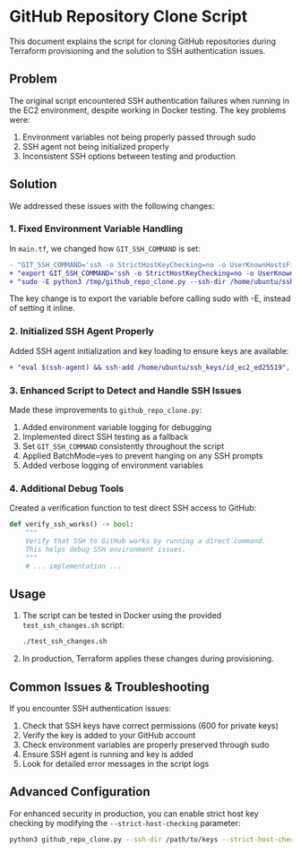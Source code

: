 # GitHub Repository Clone Script

This document explains the script for cloning GitHub repositories during Terraform provisioning and the solution to SSH authentication issues.

## Problem

The original script encountered SSH authentication failures when running in the EC2 environment, despite working in Docker testing. The key problems were:

1. Environment variables not being properly passed through sudo
2. SSH agent not being initialized properly 
3. Inconsistent SSH options between testing and production

## Solution

We addressed these issues with the following changes:

### 1. Fixed Environment Variable Handling

In `main.tf`, we changed how `GIT_SSH_COMMAND` is set:

```diff
- "GIT_SSH_COMMAND='ssh -o StrictHostKeyChecking=no -o UserKnownHostsFile=/dev/null' sudo -E python3 /tmp/github_repo_clone.py --ssh-dir /home/ubuntu/ssh_keys --dest-dir /opt/app --repo git@github.com:luchox-dev/qleber-platform.git"
+ "export GIT_SSH_COMMAND='ssh -o StrictHostKeyChecking=no -o UserKnownHostsFile=/dev/null -o BatchMode=yes'",
+ "sudo -E python3 /tmp/github_repo_clone.py --ssh-dir /home/ubuntu/ssh_keys --dest-dir /opt/app --repo git@github.com:luchox-dev/qleber-platform.git"
```

The key change is to export the variable before calling sudo with -E, instead of setting it inline.

### 2. Initialized SSH Agent Properly

Added SSH agent initialization and key loading to ensure keys are available:

```diff
+ "eval $(ssh-agent) && ssh-add /home/ubuntu/ssh_keys/id_ec2_ed25519",
```

### 3. Enhanced Script to Detect and Handle SSH Issues

Made these improvements to `github_repo_clone.py`:

1. Added environment variable logging for debugging
2. Implemented direct SSH testing as a fallback
3. Set `GIT_SSH_COMMAND` consistently throughout the script
4. Applied BatchMode=yes to prevent hanging on any SSH prompts
5. Added verbose logging of environment variables

### 4. Additional Debug Tools

Created a verification function to test direct SSH access to GitHub:

```python
def verify_ssh_works() -> bool:
    """
    Verify that SSH to GitHub works by running a direct command.
    This helps debug SSH environment issues.
    """
    # ... implementation ...
```

## Usage

1. The script can be tested in Docker using the provided `test_ssh_changes.sh` script:
   ```bash
   ./test_ssh_changes.sh
   ```

2. In production, Terraform applies these changes during provisioning.

## Common Issues & Troubleshooting

If you encounter SSH authentication issues:

1. Check that SSH keys have correct permissions (600 for private keys)
2. Verify the key is added to your GitHub account
3. Check environment variables are properly preserved through sudo
4. Ensure SSH agent is running and key is added
5. Look for detailed error messages in the script logs

## Advanced Configuration

For enhanced security in production, you can enable strict host key checking by modifying the `--strict-host-checking` parameter:

```bash
python3 github_repo_clone.py --ssh-dir /path/to/keys --strict-host-checking=true
```